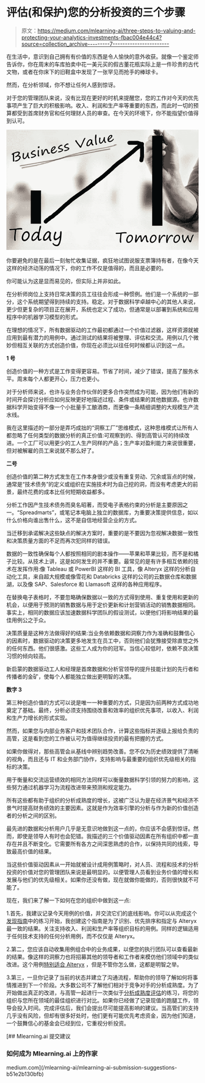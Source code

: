 # 评估(和保护)您的分析投资的三个步骤

> 原文：<https://medium.com/mlearning-ai/three-steps-to-valuing-and-protecting-your-analytics-investments-fbac004e44c4?source=collection_archive---------7----------------------->

在生活中，意识到自己拥有有价值的东西是令人愉快的意外收获。就像一个鉴定师告诉你，你在周末的车库拍卖中花一美元买的假古董花瓶实际上是一件珍贵的古代文物，或者在你床下的旧鞋盒中发现了一张罕见而抢手的棒球卡。

然而，在分析领域，你不想让任何人感到惊讶。

对于您的管理团队来说，没有比现在更好的时机来提醒您，您的工作对今天的优先事项产生了巨大的积极影响。收入、利润和生产率等重要的东西，而此时一切的预算都受到首席财务官和任何理财人员的审查。在今天的环境下，你不能指望价值得到认可。

![](img/2c86089f8a979c013354d7f60fc9f27f.png)

你要避免的是在最后一刻匆忙收集证据，疯狂地试图说服支票簿持有者，在像今天这样的经济动荡的情况下，你的工作不仅是值得的，而且是必要的。

你可能认为这是显而易见的，但实际上并非如此。

在分析师岗位上支持日常决策的员工往往会形成一种惯例。他们是一个系统的一部分，这个系统期望得到持续的支持。稳定。对于数据科学卓越中心的其他人来说，更少但更复杂的项目正在展开，系统也定义了成功，但通常是以部署到系统和应用程序中的机器学习模型的形式。

在理想的情况下，所有数据驱动的工作最初都通过一个价值过滤器，这样资源就被应用到最有潜力的用例中。通过测试的结果将被整理、评估和交流。用例以几个微妙但相互关联的方式创造价值，你现在必须比以往任何时候都认识到这一点。

**1 号**

创造价值的一种方式是工作变得更容易。节省了时间，减少了错误，提高了服务水平。周末每个人都更开心，压力也更小。

对于分析师来说，也许与业务合作伙伴的更多合作突然成为可能，因为他们有新的时间开会探讨分析应如何反映更好地描述过程、条件或结果的其他数据源。也许数据科学开始变得不像一个小批量手工酿酒商，而更像一条精细调整的大规模生产流水线。

我在这里描述的一部分是弄巧成拙的“洞察工厂”思维模式，这种思维模式让所有人都忽略了任何类型的数据分析的真正价值:可观察到的、得到高管认可的持续改进。一个工厂可以用更少的工人生产同样的产品；生产率对盈利能力来说很重要，但对被解雇的员工来说就不那么好了。

**二号**

创造价值的第二种方式发生在工作本身很少或没有重复劳动、冗余或盲点的时候，通常是“技术债务”的定义或组织在实施技术时为自己挖的洞，而没有考虑更大的前景，最终花费的成本比任何短期收益都多。

分析工作因产生技术债务而臭名昭著，而受电子表格约束的分析是主要原因之一。“Spreadmarts”，或笔记本电脑上独立的数据库，为重要决策提供信息，如以什么价格向谁出售什么，这不是自信地经营企业的方式。

当迁移到承诺解决这些缺点的解决方案时，重要的是不要因为忽视解决数据一致性和决策质量方面的不足而再次犯同样的错误。

数据的一致性确保每个人都按照相同的剧本操作——苹果和苹果比较，而不是和橘子比较。从技术上讲，这是如何发生的并不重要。最常见的是有许多相互依赖的技术在发挥作用:像 Tableau 或 PowerBI 这样的 BI 工具，像 Alteryx 这样的分析自动化工具，来自超大规模或像雪花和 Databricks 这样的公司的云数据仓库和数据湖，以及像 SAP、Salesforce 和 Llamasoft 这样的各种应用程序。

在替换电子表格时，不要忽略确保数据以一致的方式得到使用、重复使用和更新的机会，以便用于预测的销售数据与用于定价更新和计划营销活动的销售数据相同。事实上，相同的数据应该加速数据科学团队的假设测试，以便他们将影响结果的最佳用例公之于众。

决策质量是这种方法做得好的结果:当业务依赖数据和洞察力作为准确和鼓舞信心的因素时，数据驱动的决策更多地发生在员工中，否则他们会犹豫接受除直觉之外的任何东西。他们很感激。这些工人成为你的冠军。当信心较低时，依赖不良决策习惯的倾向较高。

新启蒙的数据驱动工人和经理是首席数据和分析官领导的提升技能计划的先行者和传播者的金矿，使每个人都能独立做出更明智的决策。

**数字 3**

第三种创造价值的方式可以说是唯一一种重要的方式，只是因为前两种方式成功地奠定了基础。最终，分析必须支持围绕改善和效率的组织优先事项，以收入、利润和生产力增长的形式实现。

然而，如果您与内部业务客户和技术团队合作，计算这些指标并逐级上报给负责的高管，这是看到您的工作被认可为值得继续投资的最有把握的方式。

如果你做得对，那些高管会从基线中辨别趋势改善。您不仅为历史绩效提供了清晰的视角，而且还与 IT 和业务部门协作，支持影响与最重要的组织优先级相关的指标的决策。

用于衡量和交流运营绩效的相同方法同样可以衡量数据科学引领的努力的影响，这些努力通过机器学习为流程改进带来预测和规定能力。

所有这些都有助于组织的分析成熟度的增长，这被广泛认为是在经济景气和经济不景气时提高财务绩效的主要因素。这就是作为效率引擎的分析与作为新的价值创造者的分析之间的区别。

最先进的数据和分析用户几乎是无意识地做到这一点的，你应该不会感到惊讶。然而，即使是领导人有时也会犯错。我描述的三个价值驱动因素在所有组织中都一直存在并且不断变化。它需要所有各方之间深思熟虑的合作，以保持共同的线索，导致最高价值的结果。

当这些价值驱动因素从一开始就被设计成用例策略时，对人员、流程和技术的分析投资的价值对您的管理团队来说是最明显的。以便管理人员看到业务价值的增长和发展与他们的优先级相关。如果你还没有做，现在就做你能做的，否则很快就不可能了。

现在，我们来了解一下如何在您的组织中做到这一点:

1.首先，我建议记录今天用例的价值，并交流它们的底线影响。你可以从完成这个[发现指南](https://www.alteryx.com/resources/data-sheet/analytics-business-use-case-discovery-guide)中的练习开始，我创建这个指南是为了识别、优先排序和指定与 Alteryx 最一致的结果。关注支持收入、利润和生产率等组织目标的用例。同样的逻辑适用于任何技术支持的任何分析用例，而不仅仅是 Alteryx。

2.第二，您应该自动收集用例组合中的业务成果，以便您的执行团队可以查看最新的结果。像这样的洞察力也将招募其他的领导者和工作者来模仿他们领域中的类似改进。这个用例[特别适合 Alteryx](https://www.alteryx.com/analytic-process-automation) ，但是不管你怎么做，这都是明智之举。

3.第三，一旦你记录了当前的状态并建立了沟通流程，帮助你的领导了解如何将事情推进到下一个阶段。大多数公司不了解他们相对于竞争对手的分析成熟度。为了开始做出真正的改进，与高管一起进行一次类似于[分析成熟度评估](https://alteryx.valuestoryapp.com/maturity/)的练习，将您的组织与您所在领域的最佳组织进行对比。如果你已经做了记录现值的跑腿工作，领导会投入时间。完成评估后，我们会提出尽可能提高影响的建议。当高管们的支持几乎没有风险，但却有很多好处时，他们更有可能优先考虑资金，因为他们知道，一个鼓舞信心的基金会已经到位，它重视分析投资。

[](/mlearning-ai/mlearning-ai-submission-suggestions-b51e2b130bfb) [## Mlearning.ai 提交建议

### 如何成为 Mlearning.ai 上的作家

medium.com](/mlearning-ai/mlearning-ai-submission-suggestions-b51e2b130bfb)